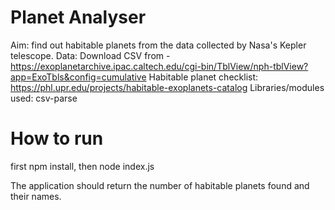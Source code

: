 # Planet Analyser

Aim: find out habitable planets from the data collected by Nasa's Kepler telescope.
Data: Download CSV from - https://exoplanetarchive.ipac.caltech.edu/cgi-bin/TblView/nph-tblView?app=ExoTbls&config=cumulative
Habitable planet checklist: https://phl.upr.edu/projects/habitable-exoplanets-catalog
Libraries/modules used: csv-parse

# How to run
first npm install, then node index.js

The application should return the number of habitable planets found and their names.
